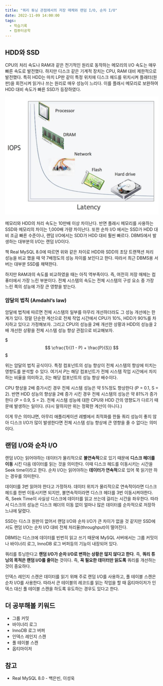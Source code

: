 ```yaml
---
title: "쿼리 튜닝 관점에서의 저장 매체와 랜덤 I/O, 순차 I/O"
date: 2022-11-09 14:00:00
tags:
  - 학습기록
  - 컴퓨터공학
---
```


## HDD와 SSD

CPU의 처리 속도나 RAM과 같은 전기적인 원리로 동작하는 메모리의 I/O 속도는 매우 빠른 속도로 발전했다. 하지만 디스크 같은 기계적 장치는 CPU, RAM 대비 제한적으로 발전했다. 특히 HDD는 마치 LP판 같이 특정 위치에 디스크 헤드를 위치시켜 플래터(원판)을 회전시켜 읽거나 쓰는 원리로 매우 성능이 느리다. 이를 플래시 메모리로 보완하여 HDD 대비 속도가 빠른 SSD가 등장하였다.

![컴퓨터 컴포넌트 별 IOPS 그래프](./image1.png)

메모리와 HDD의 처리 속도는 10만배 이상 차이난다. 반면 플래시 메모리를 사용하는 SSD와 메모리의 차이는 1,000배 가량 차이난다. 또한 순차 I/O 에서는 SSD가 HDD 대비 조금 빠른 수준이나, 랜덤 I/O에서는 SDD가 HDD 대비 훨씬 빠르다. DBMS에서 발생하는 대부분의 I/O는 랜덤 I/O이다.

책 Real MySQL 8.0에 따르면 위와 같은 차이로 HDD와 SDD의 초당 트랜잭션 처리 성능을 비교 했을 때 약 7배정도의 성능 차이를 보인다고 한다. 따라서 최근 DBMS용 서버는 대부분 SSD를 채택한다.

하지만 RAM과의 속도를 비교하였을 때는 아직 역부족이다. 즉, 여전히 저장 매체는 컴퓨터에서 가장 느린 부분이다. 전체 시스템의 속도는 전체 시스템의 구성 요소 중 가장 느린 쪽의 성능에 가장 큰 영향을 받는다. 

### 암달의 법칙 (Amdahl’s law)

암달에 법칙에 따르면 전체 시스템의 일부를 아무리 개선하더라도 그 성능 개선에는 한계가 있다. 정말 단순한 계산으로 전체 작업 시간에서 CPU가 10%, HDD가 90%를 차지하고 있다고 가정해보자. 그리고 CPU의 성능을 2배 개선한 상황과 HDD의 성능을 2배 개선한 상황을 전체 시스템 성능 향상 관점으로 비교해보자.

$$$
\cfrac{1}{(1 - P) + \frac{P}{S}}
$$$

위는 암달의 법칙 공식이다. 특정 컴포넌트의 성능 향상이 전체 시스템의 향상에 미치는 영향도를 분석할 수 있다. 여기서 $P$는 해당 컴포넌트가 전체 시스템 작업 시간에서 차지하는 비율을 의미하고, $S$는 해당 컴포넌트의 성능 향상 배수이다.

CPU 향상을 2배 증가시킨 경우 전체 시스템 성능은 약 5%정도 향상한다 (P = 0.1, S = 2). 반면 HDD 성능의 향상을 2배 증가 시킨 경우 전체 시스템의 성능은 약 81%가 증가한다 (P = 0.9, S = 2). 전체 시스템 성능에 대한 CPU와 HDD 간의 영향도가 다르기 때문에 발생하는 일이다. (다시 말하지만 위는 정확한 계산이 아니다.)

이게 무슨 의미냐면, 아무리 애플리케이션 레벨에서 최적화를 한들 쿼리 성능이 좋지 않아 디스크 I/O가 많이 발생한다면 전체 시스템 성능 향상에 큰 영향을 줄 수 없다는 의미이다.

## 랜덤 I/O와 순차 I/O

랜덤 I/O는 읽어야하는 데이터가 물리적으로 **불연속적**으로 있기 때문에 **디스크 헤더를 이동** 시킨 다음 데이터를 읽는 것을 의미한다. 이때 디스크 헤드를 이동시키는 시간을 Seek time이라고 한다. 순차 I/O는 읽어야하는 **데이터가 연속적**으로 있어 쭉 읽기만 하는 경우를 의미한다.

데이터를 3번 읽어야 한다고 가정하자. 데이터 위치가 물리적으로 연속적이라면 디스크 헤드를 한번 이동시키면 되지만, 불연속적이라면 디스크 헤더를 3번 이동시켜야한다. 즉, Seek Time이 사실상 디스크에 데이터를 읽고 쓰는데 걸리는 시간을 좌우한다. 따라서 디스크의 성능은 디스크 헤더의 이동 없이 얼마나 많은 데이터를 순차적으로 저장하느냐에 달렸다.

SSD는 디스크 원판이 없어서 랜덤 I/O와 순차 I/O가 큰 차이가 없을 것 같지만 SSD에서도 랜덤 I/O는 순차 I/O 대비 전체 처리율(throughput)이 떨어진다.

DBMS는 디스크에 데이터를 빈번히 읽고 쓰기 때문에 MySQL 서버에서는 그룹 커밋이나 바이너리 로그, InnoDB 로그 버퍼등의 기능이 내장되어 있다.

쿼리를 튜닝한다고 **랜덤 I/O가 순차 I/O로 변하는 상황은 많지 않다고 한다**. 즉, **쿼리 튜닝의 목적은 랜덤 I/O를 줄이는** 것이다. 즉, **꼭 필요한 데이터만 읽도록** 쿼리를 개선하는 것이 중요하다.

인덱스 레인지 스캔은 데이터를 읽기 위해 주로 랜덤 I/O를 사용하고, 풀 테이블 스캔은 순차 I/O를 사용한다. 따라서 큰 테이블의 레코드를 읽는 작업을 할 때 옵티마이저가 인덱스 대신 풀 테이블 스캔을 하도록 유도하는 경우도 있다고 한다.

## 더 공부해볼 키워드

- 그룹 커밋
- 바이너리 로그
- InnoDB 로그 버퍼
- 인덱스 레인지 스캔
- 풀 테이블 스캔
- 옵티마이저

## 참고

- Real MySQL 8.0 - 백은빈, 이성욱
